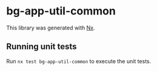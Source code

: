 # bg-app-util-common

This library was generated with [Nx](https://nx.dev).

## Running unit tests

Run `nx test bg-app-util-common` to execute the unit tests.

